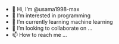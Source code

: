 - 👋 Hi, I’m @usama1998-max
- 👀 I’m interested in programming
- 🌱 I’m currently learning machine learning
- 💞️ I’m looking to collaborate on ...
- 📫 How to reach me ...

<!---
usama1998-max/usama1998-max is a ✨ special ✨ repository because its `README.md` (this file) appears on your GitHub profile.
You can click the Preview link to take a look at your changes.
--->
